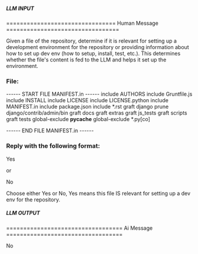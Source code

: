 ##### LLM INPUT #####
================================ Human Message =================================

Given a file of the repository, determine if it is relevant for setting up a development environment for the repository or providing information about how to set up dev env (how to setup, install, test, etc.). This determines whether the file's content is fed to the LLM and helps it set up the environment.

### File:
------ START FILE MANIFEST.in ------
include AUTHORS
include Gruntfile.js
include INSTALL
include LICENSE
include LICENSE.python
include MANIFEST.in
include package.json
include *.rst
graft django
prune django/contrib/admin/bin
graft docs
graft extras
graft js_tests
graft scripts
graft tests
global-exclude __pycache__
global-exclude *.py[co]

------ END FILE MANIFEST.in ------

### Reply with the following format:

<rel>Yes</rel>

or

<rel>No</rel>

Choose either Yes or No, Yes means this file IS relevant for setting up a dev env for the repository.

##### LLM OUTPUT #####
================================== Ai Message ==================================

<rel>No</rel>